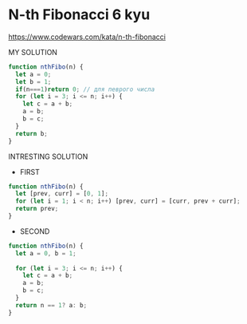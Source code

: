 # N-th Fibonacci 6 kyu

https://www.codewars.com/kata/n-th-fibonacci

MY SOLUTION

```javascript
function nthFibo(n) {
  let a = 0;
  let b = 1;
  if(n===1)return 0; // для певрого числа
  for (let i = 3; i <= n; i++) {
    let c = a + b;
    a = b;
    b = c;
  }
  return b;
}
```

INTRESTING SOLUTION 

- FIRST 

```javascript
function nthFibo(n) {
  let [prev, curr] = [0, 1];
  for (let i = 1; i < n; i++) [prev, curr] = [curr, prev + curr];
  return prev;
}
```

- SECOND 

```javascript
function nthFibo(n) {
  let a = 0, b = 1;
  
  for (let i = 3; i <= n; i++) {
    let c = a + b;
    a = b;
    b = c;
  }
  return n == 1? a: b;
}
```
